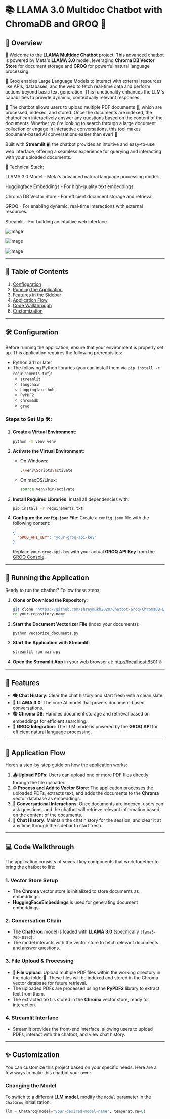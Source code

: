 # 📚 LLAMA 3.0 Multidoc Chatbot with ChromaDB and GROQ 🤖

## 💬 Overview 

🚀 Welcome to the **LLAMA Multidoc Chatbot** project! This advanced chatbot is powered by Meta's **LLAMA 3.0** model, leveraging **Chroma DB Vector Store** for document storage and **GROQ** for powerful natural language processing. 

🚀 Groq enables Large Language Models to interact with external resources like APIs, databases, and the web to fetch real-time data and perform actions beyond basic text generation. This functionality enhances the LLM's capabilities to provide dynamic, contextually relevant responses.

🚀 The chatbot allows users to upload multiple PDF documents 📄, which are processed, indexed, and stored. Once the documents are indexed, the chatbot can interactively answer any questions based on the content of the documents. Whether you're looking to search through a large document collection or engage in interactive conversations, this tool makes document-based AI conversations easier than ever! 💬

Built with **Streamlit** 🖥️, the chatbot provides an intuitive and easy-to-use web interface, offering a seamless experience for querying and interacting with your uploaded documents.

🤖 Technical Stack:

LLAMA 3.0 Model - Meta's advanced natural language processing model.

Huggingface Embeddings - For high-quality text embeddings.

Chroma DB Vector Store - For efficient document storage and retrieval.

GROQ - For enabling dynamic, real-time interactions with external resources.

Streamlit - For building an intuitive web interface.


![image](https://github.com/shreymukh2020/Chatbot-Groq-ChromaDB-LLAMA-3.0/blob/main/App_screenshot1.jpeg)

![image](https://github.com/shreymukh2020/Chatbot-Groq-ChromaDB-LLAMA-3.0/blob/main/App_screenshot2.jpeg)

![image](https://github.com/shreymukh2020/Chatbot-Groq-ChromaDB-LLAMA-3.0/blob/main/App_screenshot3.jpeg)

---

## 📝 Table of Contents

1. [Configuration](#configuration) 
2. [Running the Application](#running-the-application) 
3. [Features in the Sidebar](#features-in-the-sidebar) 
4. [Application Flow](#application-flow) 
5. [Code Walkthrough](#code-walkthrough) 
6. [Customization](#customization) 

---

## 🛠️ Configuration

Before running the application, ensure that your environment is properly set up. This application requires the following prerequisites:

- Python 3.11 or later 
- The following Python libraries (you can install them via `pip install -r requirements.txt`):
  - `streamlit` 
  - `langchain` 
  - `huggingface-hub` 
  - `PyPDF2` 
  - `chromadb` 
  - `groq` 

### Steps to Set Up 🛠️:

1. **Create a Virtual Environment**:
    ```bash
    python -m venv venv
    ```

2. **Activate the Virtual Environment**:
    - On Windows:
      ```bash
      .\venv\Scripts\activate
      ```
    - On macOS/Linux:
      ```bash
      source venv/bin/activate
      ```

3. **Install Required Libraries**:
    Install all dependencies with:
    ```bash
    pip install -r requirements.txt
    ```

4. **Configure the `config.json` File**:
    Create a `config.json` file with the following content:
    ```json
    {
      "GROQ_API_KEY": "your-groq-api-key"
    }
    ```
    Replace `your-groq-api-key` with your actual **GROQ API Key** from the [GROQ Console](https://console.groq.com).

---

## 🚀 Running the Application

Ready to run the chatbot? Follow these steps:

1. **Clone or Download the Repository**:
    ```bash
    git clone "https://github.com/shreymukh2020/Chatbot-Groq-ChromaDB-LLAMA3.0.git"
    cd your-repository-name
    ```

2. **Start the Document Vectorizer File** (index your documents):
    ```bash
    python vectorize_documents.py
    ```

3. **Start the Application with Streamlit**:
    ```bash
    streamlit run main.py
    ```

4. **Open the Streamlit App** in your web browser at:
    [http://localhost:8501](http://localhost:8501) 🌐

---

## 🔧 Features 

- **🗨️ Chat History**: Clear the chat history and start fresh with a clean slate.
- **🤖 LLAMA 3.0**: The core AI model that powers document-based conversations.
- **📚 Chroma DB**: Handles document storage and retrieval based on embeddings for efficient searching.
- **🧠 GROQ Integration**: The LLM model is powered by the **GROQ API** for efficient natural language processing.


---

## 🔄 Application Flow

Here’s a step-by-step guide on how the application works:

1. **📤 Upload PDFs**: Users can upload one or more PDF files directly through the file uploader.
2. **⚙️ Process and Add to Vector Store**: The application processes the uploaded PDFs, extracts text, and adds the documents to the **Chroma** vector database as embeddings.
3. **💬 Conversational Interactions**: Once documents are indexed, users can ask questions, and the chatbot will retrieve relevant information based on the content of the documents.
4. **🧹 Chat History**: Maintain the chat history for the session, and clear it at any time through the sidebar to start fresh.

---

## 💻 Code Walkthrough

The application consists of several key components that work together to bring the chatbot to life:

### 1. **Vector Store Setup** 
   - The **Chroma** vector store is initialized to store documents as embeddings.
   - **HuggingFaceEmbeddings** is used for generating document embeddings.

### 2. **Conversation Chain** 
   - The **ChatGroq** model is loaded with **LLAMA 3.0** (specifically `llama3-70b-8192`).
   - The model interacts with the vector store to fetch relevant documents and answer questions.

### 3. **File Upload & Processing** 
  - **📂 File Upload**: Upload multiple PDF files within the working directory in the data folder📄. These files will be indexed and stored in the Chroma vector 
     database for future retrieval.
   - The uploaded PDFs are processed using the **PyPDF2** library to extract text from them.
   - The extracted text is stored in the **Chroma** vector store, ready for interaction.

### 4. **Streamlit Interface** 
   - Streamlit provides the front-end interface, allowing users to upload PDFs, interact with the chatbot, and view chat history.

---

## ✨ Customization

You can customize this project based on your specific needs. Here are a few ways to make this chatbot your own:

### Changing the Model 

To switch to a different **LLM model**, modify the `model` parameter in the `ChatGroq` initialization:

```python
llm = ChatGroq(model="your-desired-model-name", temperature=0)
